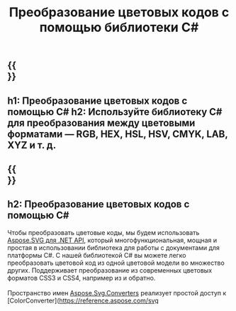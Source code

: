 ﻿---
translation: true
template: _template.md
title: Преобразование цветовых кодов с помощью библиотеки C#
url: /net/color-converter/
description: Библиотека Aspose.SVG C# помогает программно преобразовывать цветовые форматы — RGB, HEX, HSL, HSV, CMYK, LAB, XYZ и т. д.
---

{{<section banner>}}
---
h1: Преобразование цветовых кодов с помощью C#
h2: Используйте библиотеку C# для преобразования между цветовыми форматами — RGB, HEX, HSL, HSV, CMYK, LAB, XYZ и т. д.
---

{{<section overview>}}
---
h2: Преобразование цветовых кодов с помощью C#
---

Чтобы преобразовать цветовые коды, мы будем использовать <a href="https://products.aspose.com/svg/net/" target="_blank">Aspose.SVG для .NET API</a>, который многофункциональная, мощная и простая в использовании библиотека для работы с документами для платформы C#. С нашей библиотекой C# вы можете легко преобразовать цветовой код из одной цветовой модели во множество других. Поддерживает преобразование из современных цветовых форматов CSS3 и CSS4, например из и обратно.<br><br>
Пространство имен [Aspose.Svg.Converters](https://reference.aspose.com/svg/net/aspose.svg.converters/) реализует простой доступ к [ColorConverter](https://reference.aspose.com/svg /net/aspose.svg.converters/colorconverter/), который анализирует цвета (RGB, HEX, HSL, HWB, CMYK, NCOL, LCH, OKLCH, LAB, OKLAB) из строки и возвращает интерфейс IConvertibleColor для преобразования в различные цвета. пространства.

{{<section demos>}}
---
h2: С# код преобразования HEX в RGB
title: Преобразование HEX в RGB — C#
---

Высокоскоростная библиотека C# позволяет разработчикам .NET быстро и эффективно преобразовывать цветовые коды между популярными форматами, такими как HEX, RGB, HSL, HSV, HWB, CMYK, XYZ, LAB, OKLAB, LCH, OKLCH и т. д. Преобразование цветов может быть делается одной строкой кода:

{{<section "code-snippet" i18n-exclude>}}

```cs

// Parse HEX color from a string
var color = ColorConverter.ConvertFrom("#DEB487");
// Convert HEX to RGB 
string rgbColor = color.ToRgbString();
// Print the result into console
Console.WriteLine(rgbColor);
//result should be: rgb(222, 180, 135)

```

{{<section documentation>}}
---
h2: Цвета SVG в документации
---

Цветовые коды или цветовые форматы тесно связаны с методами описания и определения цветов и широко используются в вебе, дизайне, полиграфии, фотографии, искусстве и т. д. И для разных задач предпочтительны разные цветовые форматы. Поэтому иногда вам может понадобиться конвертировать цветовые форматы.<br>

Ознакомьтесь с нашей документацией, чтобы узнать больше об использовании функций API Aspose.SVG и рассмотреть примеры C# для наиболее распространенных сценариев обработки SVG. В статье документации <a href="https://docs.aspose.com/svg/net/how-to-work-with-aspose-svg-api/how-to-change-svg-color/" target= "_blank">Как изменить цвет SVG</a>, вы можете посмотреть, как изменить цвет элементов и фона в изображениях SVG, используя библиотеку Aspose.SVG .NET. В статье <a href="https://docs.aspose.com/svg/net/drawing-basics/svg-color/" target="_blank">Цвет SVG</a> подробно рассматривается, как Текст и фигуры SVG можно раскрашивать. Вы найдете обзор того, как определяется цвет, включая различные способы управления прозрачностью содержимого SVG.

{{<section online-color-converter>}}
---
h2: Онлайн-конвертеры цветов
---

[Преобразователи цветов](https://products.aspose.app/svg/color-converter) — это бесплатные онлайн-приложения, которые позволяют преобразовывать цвета между различными цветовыми кодами, такими как RGB, HEX, HSL, HSV, HWB, LAB, CMYK. , LCH, XYZ, OKLAB, OKLCH, RGBA, HSLA и т.д. на лету. Преобразователи цветов просты в использовании и работают в любом браузере и операционной системе. Вы получаете результат сразу после ввода кода цвета, который нужно преобразовать.

{{<section installing>}}
---
h2: Установка библиотеки Aspose.SVG для .NET
---

Aspose.SVG для .NET — это кроссплатформенная гибкая библиотека, предназначенная для предоставления широкого спектра функций для обработки и рендеринга документов SVG. Он легко интегрируется в ваши приложения .NET для работы с файлами SVG без установки какого-либо стороннего программного обеспечения. Наш SVG .NET API можно использовать с любым языком .NET, таким как C#, VB.NET, ASP.NET и т. д. Он одинаково хорошо работает на любой ОС, которая может установить Mono (поддержка .NET 4.0 Framework) или использовать .NET. основной. Сюда входят Windows, Linux и macOS.

Установка <a href="https://www.nuget.org/packages/Aspose.SVG" target="_blank">Aspose.SVG для .NET через NuGet</a>:
1. Использование консоли диспетчера пакетов.
2. Использование графического интерфейса диспетчера пакетов NuGet.</br>



Дополнительные сведения об установке библиотеки C# см. в [Документации Aspose.SVG](https://docs.aspose.com/svg/net/getting-started/installation/).

{{<section other-color-converters>}}
---
h2: Другие поддерживаемые преобразователи цветов
---